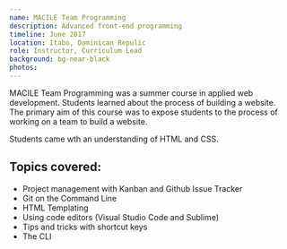 ```yaml
---
name: MACILE Team Programming
description: Advanced front-end programming
timeline: June 2017
location: Itabo, Dominican Repulic
role: Instructor, Curriculum Lead
background: bg-near-black
photos:
---
```


MACILE Team Programming was a summer course in applied web development. Students learned about the process of building a website. The primary aim of this course was to expose students to the process of working on a team to build a website. 

Students came wth an understanding of HTML and CSS.

## Topics covered:

* Project management with Kanban and Github Issue Tracker
* Git on the Command Line
* HTML Templating
* Using code editors (Visual Studio Code and Sublime)
* Tips and tricks with shortcut keys
* The CLI